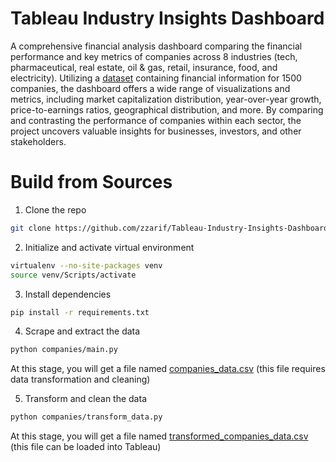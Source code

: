 # Tableau Industry Insights Dashboard
A comprehensive financial analysis dashboard comparing the financial performance and key metrics of companies across 8 industries (tech, pharmaceutical, real estate, oil & gas, retail, insurance, food, and electricity). Utilizing a [dataset](https://github.com/zzarif/Tableau-Industry-Insights-Dashboard/blob/main/companies/transformed_companies_data.csv) containing financial information for 1500 companies, the dashboard offers a wide range of visualizations and metrics, including market capitalization distribution, year-over-year growth, price-to-earnings ratios, geographical distribution, and more. By comparing and contrasting the performance of companies within each sector, the project uncovers valuable insights for businesses, investors, and other stakeholders.

# Build from Sources
1. Clone the repo
```bash
git clone https://github.com/zzarif/Tableau-Industry-Insights-Dashboard.git
```
2. Initialize and activate virtual environment
```bash
virtualenv --no-site-packages venv
source venv/Scripts/activate
```
3. Install dependencies
```bash
pip install -r requirements.txt
```
4. Scrape and extract the data
```bash
python companies/main.py
```
At this stage, you will get a file named [companies_data.csv](https://github.com/zzarif/Tableau-Industry-Insights-Dashboard/blob/main/companies/companies_data.csv) (this file requires data transformation and cleaning)

5. Transform and clean the data
```bash
python companies/transform_data.py
```
At this stage, you will get a file named [transformed_companies_data.csv](https://github.com/zzarif/Tableau-Industry-Insights-Dashboard/blob/main/companies/transformed_companies_data.csv) (this file can be loaded into Tableau)